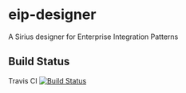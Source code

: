 eip-designer
============

A Sirius designer for Enterprise Integration Patterns


Build Status
------------

Travis CI [![Build Status](https://travis-ci.org/lbroudoux/eip-designer.png?branch=master)](https://travis-ci.org/lbroudoux/eip-designer)
